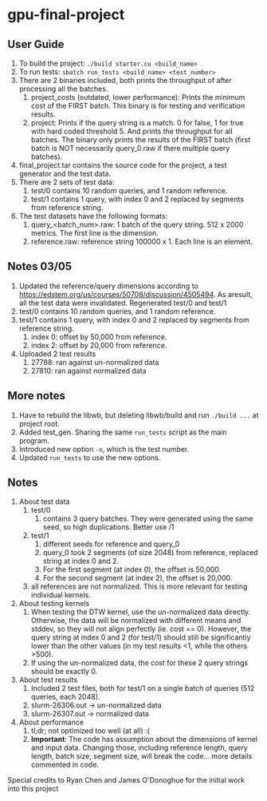 # gpu-final-project

## User Guide
1. To build the project: `./build starter.cu <build_name>`
1. To run tests: `sbatch run_tests <build_name> <test_number>`
1. There are 2 binaries included, both prints the throughput of after processing all the batches.
    1. project_costs (outdated, lower performance): Prints the minimum cost of the FIRST batch. This binary is for testing and verification results.
    1. project: Prints if the query string is a match. 0 for false, 1 for true with hard coded threshold 5. And prints the throughput for all batches. The binary only prints the results of the FIRST batch (first batch is NOT necessarily query_0.raw if there multiple query batches). 
1. final_project.tar contains the source code for the project, a test generator and the test data.
1. There are 2 sets of test data:
    1. test/0 contains 10 random queries, and 1 random reference.
    1. test/1 contains 1 query, with index 0 and 2 replaced by segments from reference string.
1. The test datasets have the following formats:
    1. query_<batch_num>.raw: 1 batch of the query string. 512 x 2000 metrics. The first line is the dimension.
    1. reference.raw: reference string 100000 x 1. Each line is an element.

## Notes 03/05
1. Updated the reference/query dimensions according to https://edstem.org/us/courses/50708/discussion/4505494. As aresult, all the test data were invalidated. Regenerated test/0 and test/1
1. test/0 contains 10 random queries, and 1 random reference.
1. test/1 contains 1 query, with index 0 and 2 replaced by segments from reference string.
    1. index 0: offset by 50,000 from reference.
    1. index 2: offset by 20,000 from reference.
1. Uploaded 2 test results
    1. 27788: ran against un-normalized data
    1. 27810: ran against normalized data

## More notes
1. Have to rebuild the libwb, but deleting libwb/build and run `./build ...` at project root.
1. Added test_gen. Sharing the same `run_tests` script as the main program.
1. Introduced new option `-n`, which is the test number.
1. Updated `run_tests` to use the new options.

## Notes
1. About test data
    1. test/0
        1. contains 3 query batches. They were generated using the same seed, so high duplications. Better use /1
    1. test/1
        1. different seeds for reference and query_0
        1. query_0 took 2 segments (of size 2048) from reference, replaced string at index 0 and 2.
        1. For the first segment (at index 0), the offset is 50,000.
        1. For the second segment (at index 2), the offset is 20,000.
    1. all references are not normalized. This is more relevant for testing individual kernels.
1. About testing kernels
    1. When testing the DTW kernel, use the un-normalized data directly. Otherwise, the data will be normalized with different means and stddev, so they will not align perfectly (ie. cost == 0). However, the query string at index 0 and 2 (for test/1) should still be significantly lower than the other values (in my test results <1, while the others >500).
    1. If using the un-normalized data, the cost for these 2 query strings should be exactly 0.
1. About test results
    1. Included 2 test files, both for test/1 on a single batch of queries (512 queries, each 2048).
    1. slurm-26306.out -> un-normalized data
    1. slurm-26307.out -> normalized data
1. About performance
    1. tl;dr; not optimized too well (at all) :(
    1. **Important**: The code has assumption about the dimensions of kernel and input data. Changing those, including reference length, query length, batch size, segment size, will break the code... more details commented in code.

Special credits to Ryan Chen and James O'Donoghue for the initial work into this project
